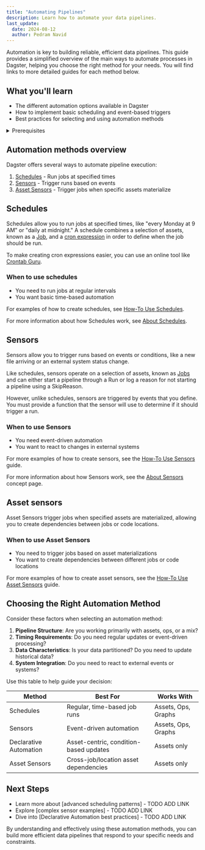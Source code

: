 ```yaml
---
title: "Automating Pipelines"
description: Learn how to automate your data pipelines.
last_update:
  date: 2024-08-12
  author: Pedram Navid
---
```


Automation is key to building reliable, efficient data pipelines. This guide provides a simplified overview of the main ways to automate processes in Dagster, helping you choose the right method for your needs. You will find links to more detailed guides for each method below.

## What you'll learn

- The different automation options available in Dagster
- How to implement basic scheduling and event-based triggers
- Best practices for selecting and using automation methods

<details>
  <summary>Prerequisites</summary>

Before continuing, you should be familiar with:

- [Asset definitions](/concepts/assets)
- [Jobs](/concepts/ops-jobs)

</details>

## Automation methods overview

Dagster offers several ways to automate pipeline execution:

1. [Schedules](#schedules) - Run jobs at specified times
2. [Sensors](#sensors) - Trigger runs based on events
3. [Asset Sensors](#asset-sensors) - Trigger jobs when specific assets materialize

## Schedules

Schedules allow you to run jobs at specified times, like "every Monday at 9 AM" or "daily at midnight."
A schedule combines a selection of assets, known as a [Job](/concepts/ops-jobs), and a [cron expression](https://en.wikipedia.org/wiki/Cron) 
in order to define when the job should be run.

To make creating cron expressions easier, you can use an online tool like [Crontab Guru](https://crontab.guru/).

### When to use schedules

- You need to run jobs at regular intervals
- You want basic time-based automation

For examples of how to create schedules, see [How-To Use Schedules](/guides/automation/schedules).

For more information about how Schedules work, see [About Schedules](/concepts/schedules).

## Sensors

Sensors allow you to trigger runs based on events or conditions, like a new file arriving or an external system status change.

Like schedules, sensors operate on a selection of assets, known as [Jobs](/concepts/ops-jobs) and can either start a pipeline 
through a Run or log a reason for not starting a pipeline using a SkipReason.

However, unlike schedules, sensors are triggered by events that you define.
You must provide a function that the sensor will use to determine if it should trigger a run.

### When to use Sensors

- You need event-driven automation
- You want to react to changes in external systems

For more examples of how to create sensors, see the [How-To Use Sensors](/guides/automation/sensors) guide.

For more information about how Sensors work, see the [About Sensors](/concepts/sensors) concept page.

## Asset sensors

Asset Sensors trigger jobs when specified assets are materialized, allowing you to create dependencies between jobs or code locations.

### When to use Asset Sensors

- You need to trigger jobs based on asset materializations
- You want to create dependencies between different jobs or code locations

For more examples of how to create asset sensors, see the [How-To Use Asset Sensors](/guides/automation/asset-sensors) guide.


## Choosing the Right Automation Method

Consider these factors when selecting an automation method:

1. **Pipeline Structure**: Are you working primarily with assets, ops, or a mix?
2. **Timing Requirements**: Do you need regular updates or event-driven processing?
3. **Data Characteristics**: Is your data partitioned? Do you need to update historical data?
4. **System Integration**: Do you need to react to external events or systems?

Use this table to help guide your decision:

| Method | Best For | Works With |
|--------|----------|------------|
| Schedules | Regular, time-based job runs | Assets, Ops, Graphs |
| Sensors | Event-driven automation | Assets, Ops, Graphs |
| Declarative Automation | Asset-centric, condition-based updates | Assets only |
| Asset Sensors | Cross-job/location asset dependencies | Assets only |

## Next Steps

- Learn more about [advanced scheduling patterns] - TODO ADD LINK
- Explore [complex sensor examples] - TODO ADD LINK
- Dive into [Declarative Automation best practices] - TODO ADD LINK

By understanding and effectively using these automation methods, you can build more efficient data pipelines that respond to your specific needs and constraints.